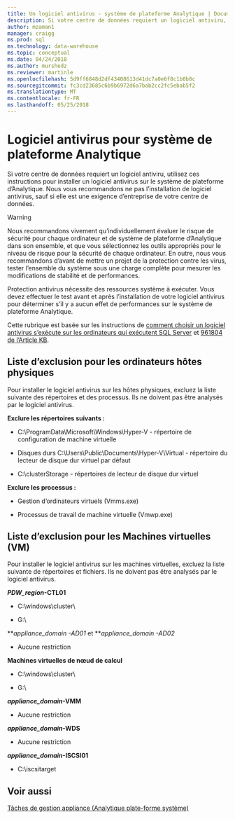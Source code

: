 ```yaml
---
title: Un logiciel antivirus - système de plateforme Analytique | Documents Microsoft
description: Si votre centre de données requiert un logiciel antiviru, utilisez ces instructions pour installer un logiciel antivirus sur le système de plateforme d’Analytique. Nous vous recommandons ne pas l’installation de logiciel antivirus, sauf si elle est une exigence d’entreprise de votre centre de données.
author: mzaman1
manager: craigg
ms.prod: sql
ms.technology: data-warehouse
ms.topic: conceptual
ms.date: 04/24/2018
ms.author: murshedz
ms.reviewer: martinle
ms.openlocfilehash: 5d9ff6848d2df43408613d41dc7a0e6f8c1b0b8c
ms.sourcegitcommit: fc3cd23685c6b9b6972d6a7bab2cc2fc5ebab5f2
ms.translationtype: MT
ms.contentlocale: fr-FR
ms.lasthandoff: 05/25/2018
---
```

# <a name="antivirus-software-for-analytics-platform-system"></a>Logiciel antivirus pour système de plateforme Analytique
Si votre centre de données requiert un logiciel antiviru, utilisez ces instructions pour installer un logiciel antivirus sur le système de plateforme d’Analytique. Nous vous recommandons ne pas l’installation de logiciel antivirus, sauf si elle est une exigence d’entreprise de votre centre de données.  
  
> [!WARNING]  
> Nous recommandons vivement qu’individuellement évaluer le risque de sécurité pour chaque ordinateur et de système de plateforme d’Analytique dans son ensemble, et que vous sélectionnez les outils appropriés pour le niveau de risque pour la sécurité de chaque ordinateur. En outre, nous vous recommandons d’avant de mettre un projet de la protection contre les virus, tester l’ensemble du système sous une charge complète pour mesurer les modifications de stabilité et de performances.  
>   
> Protection antivirus nécessite des ressources système à exécuter. Vous devez effectuer le test avant et après l’installation de votre logiciel antivirus pour déterminer s’il y a aucun effet de performances sur le système de plateforme Analytique.  
  
Cette rubrique est basée sur les instructions de [comment choisir un logiciel antivirus s’exécute sur les ordinateurs qui exécutent SQL Server](http://support.microsoft.com/kb/309422) et [961804 de l’Article KB](http://support.microsoft.com/kb/961804/en-us).  
  
## <a name="exclusion-list-for-physical-hosts"></a>Liste d’exclusion pour les ordinateurs hôtes physiques  
Pour installer le logiciel antivirus sur les hôtes physiques, excluez la liste suivante des répertoires et des processus. Ils ne doivent pas être analysés par le logiciel antivirus.  
  
**Exclure les répertoires suivants :**  
  
-   C:\ProgramData\Microsoft\Windows\Hyper-V - répertoire de configuration de machine virtuelle  
  
-   Disques durs C:\Users\Public\Documents\Hyper-V\Virtual - répertoire du lecteur de disque dur virtuel par défaut  
  
-   C:\clusterStorage - répertoires de lecteur de disque dur virtuel  
  
**Exclure les processus :**  
  
-   Gestion d’ordinateurs virtuels (Vmms.exe)  
  
-   Processus de travail de machine virtuelle (Vmwp.exe)  
  
## <a name="exclusion-list-for-virtual-machines-vms"></a>Liste d’exclusion pour les Machines virtuelles (VM)  
Pour installer le logiciel antivirus sur les machines virtuelles, excluez la liste suivante de répertoires et fichiers. Ils ne doivent pas être analysés par le logiciel antivirus.  
  
***PDW_region*-CTL01**  
  
-   C:\windows\cluster\  
  
-   G:\  
  
***appliance_domain *-AD01** et ***appliance_domain *-AD02**  
  
-   Aucune restriction  
  
**Machines virtuelles de nœud de calcul**  
  
-   C:\windows\cluster\  
  
-   G:\  
  
***appliance_domain*-VMM**  
  
-   Aucune restriction  
  
***appliance_domain*-WDS**  
  
-   Aucune restriction  
  
***appliance_domain*-ISCSI01**  
  
-   C:\iscsitarget  
  
## <a name="see-also"></a>Voir aussi  
[Tâches de gestion appliance &#40;Analytique plate-forme système&#41;](appliance-management-tasks.md)  
  
